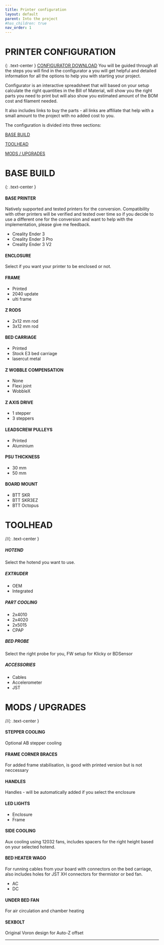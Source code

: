 ```yaml
---
title: Printer configuration
layout: default
parent: Into the project
#has_children: true
nav_order: 1
---
```


# PRINTER CONFIGURATION
{: .text-center }
[CONFIGURATOR DOWNLOAD]
You will be guided through all the steps you will find in the configurator a you will get helpful and detailed information for all the options to help you with starting your project.

Configurator is an interactive spreadsheet that will based on your setup calculate the right quantities in the Bill of Material, will show you the right parts you need to print but will also show you estimated amount of the BOM cost and filament needed.

It also includes links to buy the parts - all links are affiliate that help with a small amount to the project with no added cost to you.

The configuration is divided into three sections:

[BASE BUILD]

[TOOLHEAD]

[MODS / UPGRADES]

# BASE BUILD
{: .text-center }

#### BASE PRINTER
Natively supported and tested printers for the conversion. Compatibility with other printers will be verified and tested over time so if you decide to use a different one for the conversion and want to help with the implementation, please give me feedback.
- Creality Ender 3
- Creality Ender 3 Pro
- Creality Ender 3 V2

#### ENCLOSURE
Select if you want your printer to be enclosed or not.

#### FRAME
- Printed
- 2040 update
- ulti frame

#### Z RODS
- 2x12 mm rod
- 3x12 mm rod

#### BED CARRIAGE
- Printed
- Stock E3 bed carriage
- lasercut metal

#### Z WOBBLE COMPENSATION
- None
- Flexi joint
- WobbleX

#### Z AXIS DRIVE
- 1 stepper
- 3 steppers

#### LEADSCREW PULLEYS
- Printed
- Aluminium

#### PSU THICKNESS
- 30 mm
- 50 mm

#### BOARD MOUNT
- BTT SKR
- BTT SKR3EZ
- BTT Octopus

# TOOLHEAD
//{: .text-center }

##### HOTEND
Select the hotend you want to use.

##### EXTRUDER
- OEM
- Integrated

##### PART COOLING
- 2x4010
- 2x4020
- 2x5015
- CPAP

##### BED PROBE
Select the right probe for you, FW setup for Klicky or BDSensor

##### ACCESSORIES
- Cables
- Accelerometer
- JST

# MODS / UPGRADES
//{: .text-center }

#### STEPPER COOLING
Optional AB stepper cooling

#### FRAME CORNER BRACES
For added frame stabilisation, is good with printed version but is not neccessary

#### HANDLES
Handles - will be automatically added if you select the enclosure

#### LED LIGHTS
- Enclosure
- Frame

#### SIDE COOLING
Aux cooling using 12032 fans, includes spacers for the right height based on your selected hotend.

#### BED HEATER WAGO
For running cables from your board with connectors on the bed carriage, also includes holes for JST XH connectors for thermistor or bed fan.
- AC
- DC

#### UNDER BED FAN
For air circulation and chamber heating

#### SEXBOLT
Original Voron design for Auto-Z offset

---
[CONFIGURATOR DOWNLOAD]: LINK
[BASE BUILD]: https://rh3d.github.io/E3NG_docs/configure.html#base-build
[TOOLHEAD]: https://rh3d.github.io/E3NG_docs/configure.html#toolhead
[MODS / UPGRADES]: https://rh3d.github.io/E3NG_docs/configure.html#mods--upgrades
